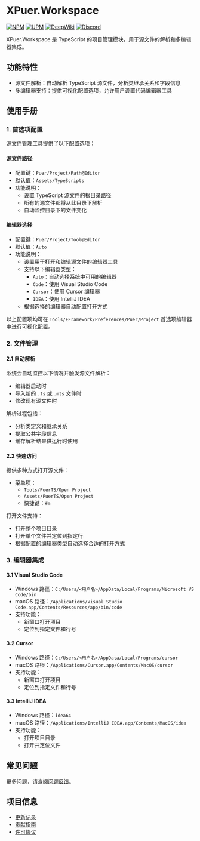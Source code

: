 # XPuer.Workspace

[![NPM](https://img.shields.io/npm/v/io.eframework.unity.puer?label=NPM&logo=npm)](https://www.npmjs.com/package/io.eframework.unity.puer)
[![UPM](https://img.shields.io/npm/v/io.eframework.unity.puer?label=UPM&logo=unity&registry_uri=https://package.openupm.com)](https://openupm.com/packages/io.eframework.unity.puer)
[![DeepWiki](https://img.shields.io/badge/DeepWiki-Explore-blue)](https://deepwiki.com/eframework-io/Unity.Puer)
[![Discord](https://img.shields.io/discord/1422114598835851286?label=Discord&logo=discord)](https://discord.gg/XMPx2wXSz3)

XPuer.Workspace 是 TypeScript 的项目管理模块，用于源文件的解析和多编辑器集成。

## 功能特性

- 源文件解析：自动解析 TypeScript 源文件，分析类继承关系和字段信息
- 多编辑器支持：提供可视化配置选项，允许用户设置代码编辑器工具

## 使用手册

### 1. 首选项配置

源文件管理工具提供了以下配置选项：

#### 源文件路径
- 配置键：`Puer/Project/Path@Editor`
- 默认值：`Assets/TypeScripts`
- 功能说明：
  - 设置 TypeScript 源文件的根目录路径
  - 所有的源文件都将从此目录下解析
  - 自动监控目录下的文件变化

#### 编辑器选择
- 配置键：`Puer/Project/Tool@Editor`
- 默认值：`Auto`
- 功能说明：
  - 设置用于打开和编辑源文件的编辑器工具
  - 支持以下编辑器类型：
    - `Auto`：自动选择系统中可用的编辑器
    - `Code`：使用 Visual Studio Code
    - `Cursor`：使用 Cursor 编辑器
    - `IDEA`：使用 IntelliJ IDEA
  - 根据选择的编辑器自动配置打开方式

以上配置项均可在 `Tools/EFramework/Preferences/Puer/Project` 首选项编辑器中进行可视化配置。

### 2. 文件管理

#### 2.1 自动解析
系统会自动监控以下情况并触发源文件解析：
- 编辑器启动时
- 导入新的 `.ts` 或 `.mts` 文件时
- 修改现有源文件时

解析过程包括：
- 分析类定义和继承关系
- 提取公共字段信息
- 缓存解析结果供运行时使用

#### 2.2 快速访问
提供多种方式打开源文件：
- 菜单项：
  - `Tools/PuerTS/Open Project`
  - `Assets/PuerTS/Open Project`
  - 快捷键：`#m`

打开文件支持：
- 打开整个项目目录
- 打开单个文件并定位到指定行
- 根据配置的编辑器类型自动选择合适的打开方式

### 3. 编辑器集成

#### 3.1 Visual Studio Code
- Windows 路径：`C:/Users/<用户名>/AppData/Local/Programs/Microsoft VS Code/bin`
- macOS 路径：`/Applications/Visual Studio Code.app/Contents/Resources/app/bin/code`
- 支持功能：
  - 新窗口打开项目
  - 定位到指定文件和行号

#### 3.2 Cursor
- Windows 路径：`C:/Users/<用户名>/AppData/Local/Programs/cursor`
- macOS 路径：`/Applications/Cursor.app/Contents/MacOS/cursor`
- 支持功能：
  - 新窗口打开项目
  - 定位到指定文件和行号

#### 3.3 IntelliJ IDEA
- Windows 路径：`idea64`
- macOS 路径：`/Applications/IntelliJ IDEA.app/Contents/MacOS/idea`
- 支持功能：
  - 打开项目目录
  - 打开并定位文件

## 常见问题

更多问题，请查阅[问题反馈](../CONTRIBUTING.md#问题反馈)。

## 项目信息

- [更新记录](../CHANGELOG.md)
- [贡献指南](../CONTRIBUTING.md)
- [许可协议](../LICENSE.md)